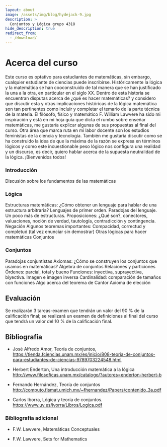 ```yaml
---
layout: about
image: /assets/img/blog/hydejack-9.jpg
description: >
  Conjuntos y Lógica grupo 4318
hide_description: true
redirect_from:
  - /download/
---
```


# Acerca del curso
Este curso es optativo para estudiantes de matemáticas, sin embargo, cualquier estudiante de ciencias puede inscribirse. Históricamente la lógica y la matemática se han cooconstruido de tal manera que se han justificado la una a la otra, en particular en el siglo XX. Dentro de esta historia se encuentran disputas acerca de ¿qué es hacer matemáticas? y considero que discutir esta y otras implicaciones históricas de la lógica matemática son tan pertinentes como incluir y completar el temario de la parte técnica de la materia. El filósofo, físico y matemático F. William Lawvere ha sido mi inspiración y está en mi hoja guía que dicta el rumbo sobre enseñar matemáticas, me gustaría explicar algunas de sus propuestas al final del curso. Otra área que marca ruta en mi labor docente son los estudios feministas de la ciencia y tecnología. También me gustaría discutir como se ha construido la idea de que la máxima de la razón se expresa en términos lógicos y como este incuestionable peso lógico nos configura una realidad y un discurso, es decir, quiero hablar acerca de la supuesta neutralidad de la lógica. ¡Bienvenidos todos!

### Introducción

Discusión sobre los fundamentos de las matemáticas

### Lógica

Estructuras matemáticas: ¿Cómo obtener un lenguaje para hablar de una estructura arbitraria?
Lenguajes de primer orden. Paradojas del lenguaje. Un poco más de estructuras.
Proposiciones: ¿Qué son?, conectores, valuaciones, noción de verdad, tautología, contradicción y contingencia. Negación
Algunos teoremas importantes: Compacidad, correctud y completud (tal vez enunciar sin demostrar)
Otras lógicas para hacer matemáticas
Conjuntos

### Conjuntos

Paradojas conjuntistas
Axiomas: ¿Cómo se construyen los conjuntos que usamos en matemáticas?
Álgebra de conjuntos
Relaciones y particiones
Órdenes: parcial, total y bueno
Funciones: inyectiva, suprayectiva, biyectiva. Imagen e imagen inversa
Cardinalidad: comparación de tamaños con funciones
Algo acerca del teorema de Cantor
Axioma de elección

## Evaluación
Se realizarán 3 tareas-examen que tendrán un valor del 90 % de la calificación final; se realizará un examen de definiciones al final del curso que tendrá un valor del 10 % de la calificación final.

## Bibliografía

* José Alfredo Amor, Teoría de conjuntos, https://tienda.fciencias.unam.mx/es/inicio/808-teoria-de-conjuntos-para-estudiantes-de-ciencias-9789703224548.html

* Herbert Enderton, Una introducción matemática a la lógica http://www.filosoficas.unam.mx/catalogo/?autores=enderton-herbert-b

* Fernando Hernández, Teoría de conjuntos http://computo.fismat.umich.mx/~fhernandez/Papers/contenido_3a.pdf

* Carlos Iborra, Lógica y teoría de conjuntos. https://www.uv.es/ivorra/Libros/Logica.pdf

### Bibliografía adicional

* F.W. Lawvere, Matemáticas Conceptuales

* F.W. Lawvere, Sets for Mathematics
